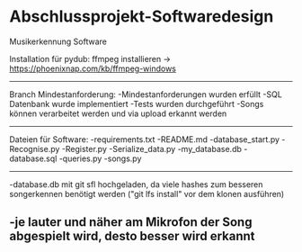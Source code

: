 # Abschlussprojekt-Softwaredesign
Musikerkennung Software

Installation für pydub: ffmpeg installieren -> https://phoenixnap.com/kb/ffmpeg-windows  

--------------------------------------------

Branch Mindestanforderung: 
-Mindestanforderungen wurden erfüllt
-SQL Datenbank wurde implementiert
-Tests wurden durchgeführt
-Songs können verarbeitet werden und via upload erkannt werden

--------------------------------------------

Dateien für Software:
-requirements.txt
-README.md
-database_start.py
-Recognise.py
-Register.py
-Serialize_data.py
-my_database.db
-database.sql
-queries.py
-songs.py

--------------------------------------------
-database.db mit git sfl hochgeladen, da viele hashes zum besseren songerkennen benötigt werden ("git lfs install" vor dem klonen ausführen)

-je lauter und näher am Mikrofon der Song abgespielt wird, desto besser wird erkannt
--------------------------------------------




